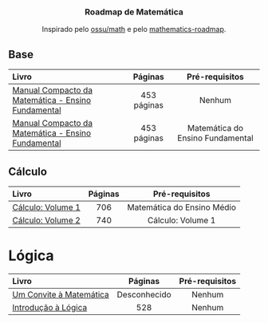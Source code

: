 <h3 align="center">Roadmap de Matemática</h3>
<p align="center">
  Inspirado pelo <a href="https://github.com/ossu/math" target="_blank">ossu/math</a> e pelo <a href="https://github.com/TalalAlrawajfeh/mathematics-roadmap/tree/master" target="_blank">mathematics-roadmap</a>.
</p>

## Base

Livro | Páginas | Pré-requisitos
:-- | :--: | :--:
[Manual Compacto da Matemática - Ensino Fundamental](https://www.leonardoportal.com/p/manuais-compactos-rideel-pdf.html) | 453 páginas | Nenhum
[Manual Compacto da Matemática - Ensino Fundamental](https://www.leonardoportal.com/p/manuais-compactos-rideel-pdf.html) | 453 páginas | Matemática do Ensino Fundamental

## Cálculo

Livro | Páginas | Pré-requisitos
:-- | :--: | :--:
[Cálculo: Volume 1](https://www.amazon.com.br/C%C3%A1lculo-1-James-Stewart/dp/6555584017/ref=sr_1_1?__mk_pt_BR=%C3%85M%C3%85%C5%BD%C3%95%C3%91&crid=XMQ5T9CK1158&keywords=c%C3%A1lculo+volume+1&qid=1702402200&sprefix=c%C3%A1lculo+volum%2Caps%2C283&sr=8-1&ufe=app_do%3Aamzn1.fos.6121c6c4-c969-43ae-92f7-cc248fc6181d) | 706 | Matemática do Ensino Médio
[Cálculo: Volume 2](https://www.amazon.com.br/C%C3%A1lculo-2-James-Stewart/dp/6555584025/ref=sr_1_1?__mk_pt_BR=%C3%85M%C3%85%C5%BD%C3%95%C3%91&crid=1IUP61L0JPQ6I&keywords=c%C3%A1lculo+volume+2&qid=1702402229&sprefix=c%C3%A1lculo+volume+%2Caps%2C206&sr=8-1&ufe=app_do%3Aamzn1.fos.6d798eae-cadf-45de-946a-f477d47705b9) | 740 | Cálculo: Volume 1

# Lógica

Livro | Páginas | Pré-requisitos
:-- | :--: | :--:
[Um Convite à Matemática](https://web.icmc.usp.br/SCATUSU/Boletim_aquisicao/Boletim_Dezembro_2022/Morais_Filho_Um.pdf) | Desconhecido | Nenhum
[Introdução à Lógica](https://www.amazon.com.br/Introdu%C3%A7%C3%A3o-%C3%A0-l%C3%B3gica-Cezar-Mortari/dp/8539306301/ref=sr_1_1?__mk_pt_BR=%C3%85M%C3%85%C5%BD%C3%95%C3%91&crid=265UDOBU11A4C&keywords=introdu%C3%A7%C3%A3o+%C3%A0+l%C3%B3gica&qid=1702402870&sprefix=introdu%C3%A7%C3%A3o+%C3%A0+l%C3%B3g%2Caps%2C549&sr=8-1) | 528 | Nenhum


